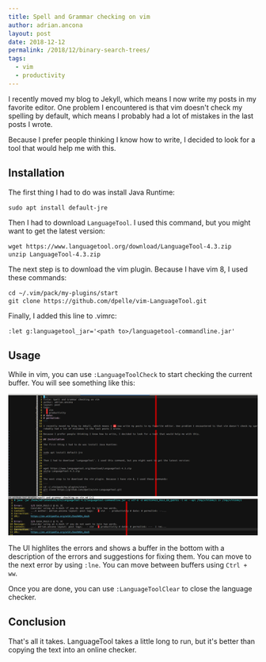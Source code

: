 ```yaml
---
title: Spell and Grammar checking on vim
author: adrian.ancona
layout: post
date: 2018-12-12
permalink: /2018/12/binary-search-trees/
tags:
  - vim
  - productivity
---
```


I recently moved my blog to Jekyll, which means I now write my posts in my favorite editor. One problem I encountered is that vim doesn't check my spelling by default, which means I probably had a lot of mistakes in the last posts I wrote.

Because I prefer people thinking I know how to write, I decided to look for a tool that would help me with this.

## Installation

The first thing I had to do was install Java Runtime:

```
sudo apt install default-jre
```

<!--more-->

Then I had to download `LanguageTool`. I used this command, but you might want to get the latest version:

```
wget https://www.languagetool.org/download/LanguageTool-4.3.zip
unzip LanguageTool-4.3.zip
```

The next step is to download the vim plugin. Because I have vim 8, I used these commands:

```
cd ~/.vim/pack/my-plugins/start
git clone https://github.com/dpelle/vim-LanguageTool.git
```

Finally, I added this line to .vimrc:

```
:let g:languagetool_jar='<path to>/languagetool-commandline.jar'
```

## Usage

While in vim, you can use `:LanguageToolCheck` to start checking the current buffer. You will see something like this:

[<img src="/images/posts/language-tool.png" alt="VIM language tool" width="700" />](/images/posts/language-tool.png)

The UI highlites the errors and shows a buffer in the bottom with a description of the errors and suggestions for fixing them. You can move to the next error by using `:lne`. You can move between buffers using `Ctrl + ww`.

Once you are done, you can use `:LanguageToolClear` to close the language checker.

## Conclusion

That's all it takes. LanguageTool takes a little long to run, but it's better than copying the text into an online checker.
